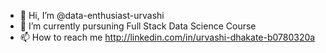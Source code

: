 - 👋 Hi, I’m @data-enthusiast-urvashi
- 🌱 I’m currently pursuning Full Stack Data Science Course
- 📫 How to reach me http://linkedin.com/in/urvashi-dhakate-b0780320a

<!---
data-enthusiast-urvashi/data-enthusiast-urvashi is a ✨ special ✨ repository because its `README.md` (this file) appears on your GitHub profile.
You can click the Preview link to take a look at your changes.
--->
